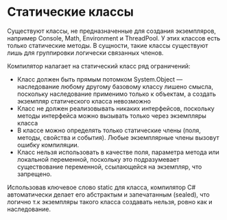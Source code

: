 # Статические классы 

Существуют классы, не предназначенные для создания экземпляров, например Console, Math, Environment и ThreadPool. У этих классов есть только статические методы. В сущности, такие классы существуют лишь для группировки логически связанных членов.

Компилятор налагает на статический класс ряд ограничений:

* Класс должен быть прямым потомком System.Object — наследование любому другому базовому классу лишено смысла, поскольку наследование применимо только к объектам, а создать экземпляр статического класса невозможно
* Класс не должен реализовывать никаких интерфейсов, поскольку методы интерфейса можно вызывать только через экземпляры класса
* В классе можно определять только статические члены \(поля, методы, свойства и события\). Любые экземплярные члены вызовут ошибку компиляции. 
* Класс нельзя использовать в качестве поля, параметра метода или локальной переменной, поскольку это подразумевает существование переменной, ссылающейся на экземпляр, что запрещено. 

Использовав ключевое слово static для класса, компилятор C\# автоматически делает его абстрактым и запечатанным \(sealed\), что логично т.к экземпляры такого класса создавать нельзя, ровно как и наследование.





